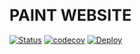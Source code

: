 # PAINT WEBSITE
[![Status](https://github.com/ZhekLu/paint-website/workflows/Test-Deploy/badge.svg)](https://github.com/ZhekLu/paint-website/actions/workflows/production.yml)
[![codecov](https://codecov.io/gh/ZhekLu/paint-website/branch/main/graph/badge.svg?token=GMSUYWE4KZ)](https://codecov.io/gh/ZhekLu/paint-website)
[![Deploy](https://www.herokucdn.com/deploy/button.svg)](https://paintweb.herokuapp.com/)


